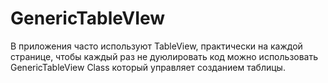 # GenericTableVIew
В приложения часто используют TableView, практически на каждой странице, чтобы каждый раз не дуюлировать код можно использовать GenericTableView Class который управляет созданием таблицы.